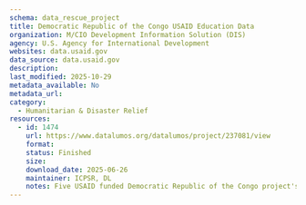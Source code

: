 ```yaml
---
schema: data_rescue_project 
title: Democratic Republic of the Congo USAID Education Data
organization: M/CIO Development Information Solution (DIS)
agency: U.S. Agency for International Development
websites: data.usaid.gov
data_source: data.usaid.gov
description: 
last_modified: 2025-10-29
metadata_available: No
metadata_url: 
category:
  - Humanitarian & Disaster Relief 
resources:
  - id: 1474
    url: https://www.datalumos.org/datalumos/project/237081/view
    format: 
    status: Finished
    size: 
    download_date: 2025-06-26
    maintainer: ICPSR, DL
    notes: Five USAID funded Democratic Republic of the Congo project's data are included in this folder covering the period from 2011 to 2022. The projects are 1) Accelere!, 2) Accès, Lecture, Redevabilité et Rétention! Activity 1 (A!1) Project, 3) Integrated Youth Development Activity (IYDA), 4) MECC, and 5) Opportunities for Equitable Access (OPEQ). Across these projects, the folder contains the following files and numbers of each codebooks (37), consent (13), data files (21), instruments (21), and reports (9).
---
```

